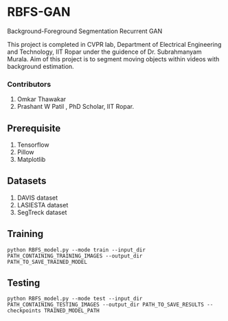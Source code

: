 # RBFS-GAN
Background-Foreground Segmentation Recurrent GAN

This project is completed in CVPR lab, Department of Electrical Engineering and 
Technology, IIT Ropar under the guidence of Dr. Subrahmanyam Murala. Aim of this 
project is to segment moving objects within videos with background estimation.

### Contributors

1. Omkar Thawakar
2. Prashant W Patil , PhD Scholar, IIT Ropar.

## Prerequisite

1. Tensorflow
2. Pillow
3. Matplotlib

## Datasets

1. DAVIS dataset
2. LASIESTA dataset
3. SegTreck dataset

## Training 

```
python RBFS_model.py --mode train --input_dir PATH_CONTAINING_TRAINING_IMAGES --output_dir PATH_TO_SAVE_TRAINED_MODEL
```

## Testing

```
python RBFS_model.py --mode test --input_dir PATH_CONTAINING_TESTING_IMAGES --output_dir PATH_TO_SAVE_RESULTS --checkpoints TRAINED_MODEL_PATH
```
